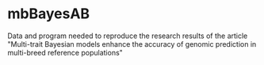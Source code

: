 # mbBayesAB
Data and program needed to reproduce the research results of the article "Multi-trait Bayesian models enhance the accuracy of genomic prediction in multi-breed reference populations"
